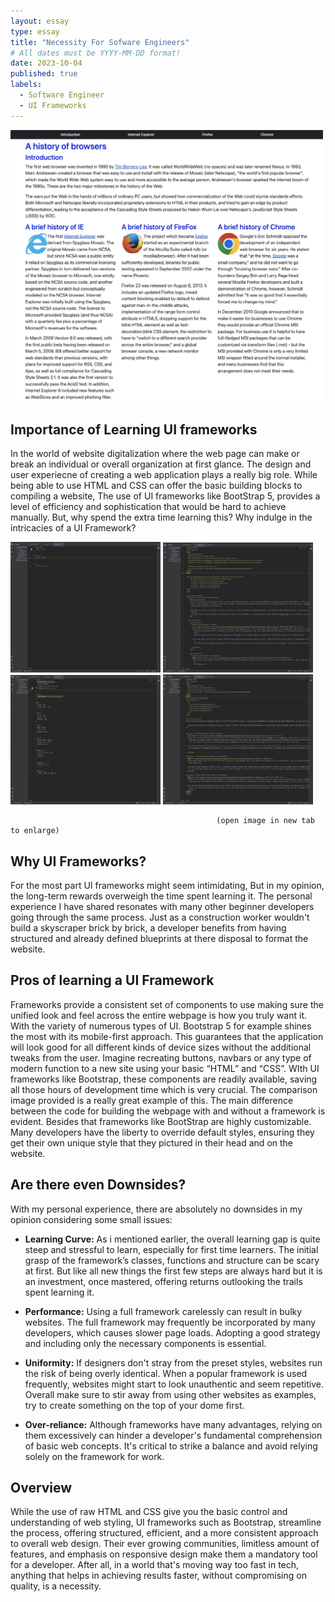```yaml
---
layout: essay
type: essay
title: "Necessity For Sofware Engineers"
# All dates must be YYYY-MM-DD format!
date: 2023-10-04
published: true
labels:
  - Software Engineer
  - UI Frameworks
---
```




<div class="text-center">
  <img width="500px" src="../img/314essaybootstrapexample.jpg" class="img-thumbnail" >
</div>

## Importance of Learning UI frameworks
In the world of website digitalization where the web page can make or break an individual or overall organization at first glance. The design and user experiecne of creating a web application plays a really big role. While being able to use HTML and CSS can offer the basic building blocks to compiling a website, The use of UI frameworks like BootStrap 5, provides a level of efficiency and sophistication that would be hard to achieve manually. But, why spend the extra time learning this? Why indulge in the intricacies of a UI Framework?

<div class="text-center p-3">
  <img width="240px" src="../img/bootstrap_css.jpg" class="img-thumbnail" >
  <img width="240px" src="../img/bootstraphtmlfinal.jpg" class="img-thumbnail" >
  <img width="240px" src="../img/ics314css.jpg" class="img-thumbnail" >
    <img width="240px" src="../img/ics314html.jpg" class="img-thumbnail" >
</div>
                                             
                                                  (open image in new tab to enlarge)


## Why UI Frameworks?
For the most part UI frameworks might seem intimidating, But in my opinion, the long-term rewards overweigh the time spent learning it. The personal experience I have shared resonates with many other beginner developers going through the same process. Just as a construction worker wouldn't build a skyscraper brick by brick, a developer benefits from having structured and already defined blueprints at there disposal to format the website.


## Pros of learning a UI Framework
Frameworks provide a consistent set of components to use making sure the unified look and feel across the entire webpage is how you truly want it. With the variety of numerous types of UI. Bootstrap 5 for example shines the most with its mobile-first approach. This guarantees that the application will look good for all different kinds of device sizes without the additional tweaks from the user.
Imagine recreating buttons, navbars or any type of modern function to a new site using your basic “HTML” and “CSS”. WIth UI frameworks like Bootstrap, these components are readily available, saving all those hours of development time which is very crucial. The comparison image provided is a really great example of this. The main difference between the code for building the webpage with and without a framework is evident.
Besides that frameworks like BootStrap are highly customizable. Many developers have the liberty to override default styles, ensuring they get their own unique style that they pictured in their head and on the website.


## Are there even Downsides?
With my personal experience, there are absolutely no downsides in my opinion considering some small issues:

- <b>Learning Curve:</b> As i mentioned earlier, the overall learning gap is quite steep and stressful to learn, especially for first time learners. The initial grasp of the framework’s classes, functions and structure can be scary at first. But like all new things the first few steps are always hard but it is an investment, once mastered, offering returns outlooking the trails spent learning it.

* <b>Performance:</b> Using a full framework carelessly can result in bulky websites. The full framework may frequently be incorporated by many developers, which causes slower page loads. Adopting a good strategy and including only the necessary components is essential.

- <b>Uniformity:</b> If designers don't stray from the preset styles, websites run the risk of being overly identical. When a popular framework is used frequently, websites might start to look unauthentic and seem repetitive. Overall make sure to stir away from using other websites as examples, try to create something on the top of your dome first.

* <b>Over-reliance:</b> Although frameworks have many advantages, relying on them excessively can hinder a developer's fundamental comprehension of basic web concepts. It's critical to strike a balance and avoid relying solely on the framework for work.


## Overview
While the use of raw HTML and CSS give you the basic control and understanding of web styling, UI frameworks such as Bootstrap, streamline the process, offering  structured, efficient, and a more consistent approach to overall web design. Their ever growing communities, limitless amount of features, and emphasis on responsive design make them a mandatory tool for a developer. After all, in a world that's moving way too fast in tech, anything that helps in achieving results faster, without compromising on quality, is a necessity.









